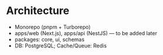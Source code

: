 # Architecture

- Monorepo (pnpm + Turborepo)
- apps/web (Next.js), apps/api (NestJS) — to be added later
- packages: core, ui, schemas
- DB: PostgreSQL; Cache/Queue: Redis
